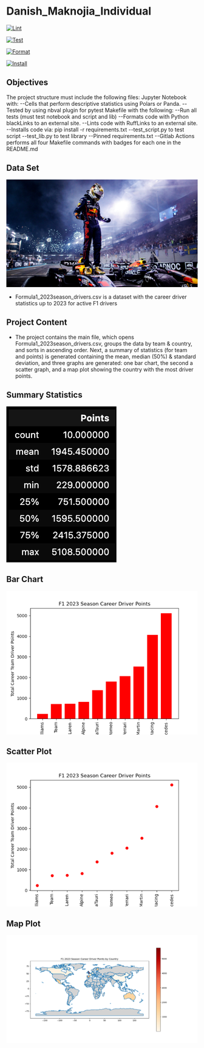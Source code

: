 # Danish_Maknojia_Individual

[![Lint](https://github.com/nogibjj/Danish_IndividualProject1/actions/workflows/lint.yml/badge.svg)](https://github.com/nogibjj/Danish_IndividualProject1/actions/workflows/lint.yml)

[![Test](https://github.com/nogibjj/Danish_IndividualProject1/actions/workflows/test.yml/badge.svg)](https://github.com/nogibjj/Danish_IndividualProject1/actions/workflows/test.yml)

[![Format](https://github.com/nogibjj/Danish_IndividualProject1/actions/workflows/format.yml/badge.svg)](https://github.com/nogibjj/Danish_IndividualProject1/actions/workflows/format.yml)

[![Install](https://github.com/nogibjj/Danish_IndividualProject1/actions/workflows/install.yml/badge.svg)](https://github.com/nogibjj/Danish_IndividualProject1/actions/workflows/install.yml)

## Objectives
The project structure must include the following files:
Jupyter Notebook with: 
--Cells that perform descriptive statistics using Polars or Panda.
--Tested by using nbval plugin for pytest
Makefile with the following:
--Run all tests (must test notebook and script and lib)
--Formats code with Python blackLinks to an external site.
--Lints code with RuffLinks to an external site.
--Installs code via:  pip install -r requirements.txt
--test_script.py to test script
--test_lib.py to test library
--Pinned requirements.txt
--Gitlab Actions performs all four Makefile commands with badges for each one in the README.md


## Data Set
![alt text](F1Main.jpeg)

- Formula1_2023season_drivers.csv is a dataset with the career driver statistics up to 2023 for active F1 drivers

## Project Content

- The project contains the main file, which opens Formula1_2023season_drivers.csv, groups the data by team & country, and sorts in ascending order. Next, a summary of statistics (for team and points) is generated containing the mean, median (50%) & standard deviation, and three graphs are generated: one bar chart, the second a scatter graph, and a map plot showing the country with the most driver points.

## Summary Statistics
![alt text](SummaryStatsF1.png)

## Bar Chart
![alt text](BarchartF1.png)

## Scatter Plot
![alt text](dotplotF1.png)

## Map Plot
![alt text](mapplot.png)
